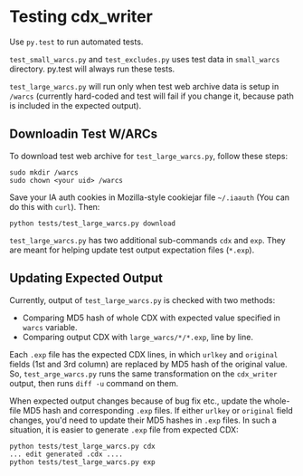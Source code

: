 # Testing cdx_writer

Use ``py.test`` to run automated tests.

``test_small_warcs.py`` and ``test_excludes.py`` uses test data in
``small_warcs`` directory. py.test will always run these tests.

``test_large_warcs.py`` will run only when test web archive data
is setup in ``/warcs`` (currently hard-coded and test will fail if
you change it, because path is included in the expected output).

## Downloadin Test W/ARCs

To download test web archive for ``test_large_warcs.py``, follow these steps:

    sudo mkdir /warcs
	sudo chown <your uid> /warcs

Save your IA auth cookies in Mozilla-style cookiejar file ``~/.iaauth``
(You can do this with ``curl``). Then:

	python tests/test_large_warcs.py download

``test_large_warcs.py`` has two additional sub-commands ``cdx`` and ``exp``.
They are meant for helping update test output expectation files (``*.exp``).

## Updating Expected Output

Currently, output of ``test_large_warcs.py`` is checked with two methods:

- Comparing MD5 hash of whole CDX with expected value specified in ``warcs``
  variable.
- Comparing output CDX with ``large_warcs/*/*.exp``, line by line.

Each ``.exp`` file has the expected CDX lines, in which ``urlkey`` and
``original`` fields (1st and 3rd column) are replaced by MD5 hash of the
original value. So, ``test_arge_warcs.py`` runs the same transformation
on the ``cdx_writer`` output, then runs ``diff -u`` command on them.

When expected output changes because of bug fix etc., update the whole-file
MD5 hash and corresponding ``.exp`` files. If either ``urlkey`` or
``original`` field changes, you'd need to update their MD5 hashes in ``.exp``
files. In such a situation, it is easier to generate ``.exp`` file from
expected CDX:

    python tests/test_large_warcs.py cdx
	... edit generated .cdx ....
	python tests/test_large_warcs.py exp
